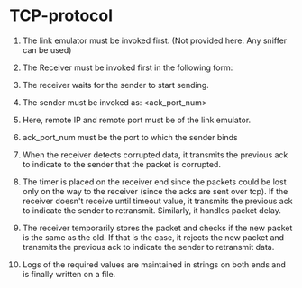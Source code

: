 # TCP-protocol
1. The link emulator must be invoked first. (Not provided here. Any sniffer can be used)
2. The Receiver must be invoked first in the following form:
			<filename> <listening port> <sender IP> <sender port> <logfilename>

3. The receiver waits for the sender to start sending. 

4. The sender must be invoked as:
			<filename>  <remote IP> <remote port> <ack_port_num> <log filename> <window size> 

5. Here, remote IP and remote port must be of the link emulator.

6. ack_port_num must be the port to which the sender binds

7. When the receiver detects corrupted data, it transmits the previous ack to indicate to the sender that the packet is corrupted.

8. The timer is placed on the receiver end since the packets could be lost only on the way to the receiver (since the acks are sent over tcp). If the receiver doesn't receive until timeout value, it transmits the previous ack to indicate the sender to retransmit. Similarly, it handles packet delay.

9. The receiver temporarily stores the packet and checks if the new packet is the same as the old. If that is the case, it rejects the new packet and transmits the previous ack to indicate the sender to retransmit data.

10. Logs of the required values are maintained in strings on both ends and is finally written on a file.
